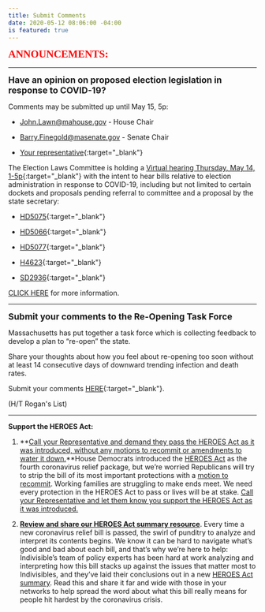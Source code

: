 ```yaml
---
title: Submit Comments
date: 2020-05-12 08:06:00 -04:00
is featured: true
---
```


<span style="font-family:Papyrus; font-size:1.5em; color:red;">**ANNOUNCEMENTS:**</span>

---

<span style="font-size:1.25em;">**Have an opinion on proposed election legislation in response to COVID-19?**</span>

Comments may be submitted up until May 15, 5p:

* [John.Lawn@mahouse.gov](mailto:John.Lawn@mahouse.gov) - House Chair

* [Barry.Finegold@masenate.gov](Barry.Finegold@masenate.gov) - Senate Chair

* [Your representative](https://malegislature.gov/search/findmylegislator){:target="_blank"}

The Election Laws Committee is holding a [Virtual hearing Thursday, May 14, 1-5p](https://malegislature.gov/Events/Hearings/Detail/3486){:target="_blank"} with the intent to hear bills relative to election administration in response to COVID-19, including but not limited to certain dockets and proposals pending referral to committee and a proposal by the state secretary:

* [HD5075](https://malegislature.gov/Bills/191/HD5075){:target="_blank"}

* [HD5066](https://malegislature.gov/Bills/191/HD5066){:target="_blank"}

* [HD5077](https://malegislature.gov/Bills/191/HD5077){:target="_blank"}

* [H4623](https://malegislature.gov/Bills/191/H4623){:target="_blank"}

* [SD2936](https://malegislature.gov/Bills/191/SD2936){:target="_blank"}

[CLICK HERE](https://docs.google.com/document/d/1vuJ1h7blgtzrY5NDHKFULRHBVpjJjSpNOWBJ1uDRr-U/edit) for more information.

---

<span style="font-size:1.25em;">**Submit your comments to the Re-Opening Task Force**</span>

Massachusetts has put together a task force which is collecting feedback to develop a plan to “re-open” the state.

Share your thoughts about how you feel about re-opening too soon without at least 14 consecutive days of downward trending infection and death rates.

Submit your comments [HERE](https://www.mass.gov/forms/submit-comments-to-the-reopening-advisory-board){:target="_blank"}.

\(H/T Rogan's List)

---

**Support the HEROES Act:**

1. **[Call your Representative and demand they pass the HEROES Act as it was introduced, without any motions to recommit or amendments to water it down.](https://act.indivisible.org/go/428272?t=12&akid=59430%2E1090453%2EONr7Lv)**House Democrats introduced the [HEROES Act](https://act.indivisible.org/go/428273?t=13&akid=59430%2E1090453%2EONr7Lv) as the fourth coronavirus relief package, but we’re worried Republicans will try to strip the bill of its most important protections with a [motion to recommit](https://act.indivisible.org/go/254700?t=14&akid=59430%2E1090453%2EONr7Lv). Working families are struggling to make ends meet. We need every protection in the HEROES Act to pass or lives will be at stake. [Call your Representative and let them know you support the HEROES Act as it was introduced.](https://act.indivisible.org/go/428272?t=15&akid=59430%2E1090453%2EONr7Lv)

2. **[Review and share our HEROES Act summary resource](https://act.indivisible.org/go/428273?t=16&akid=59430%2E1090453%2EONr7Lv)**. Every time a new coronavirus relief bill is passed, the swirl of punditry to analyze and interpret its contents begins. We know it can be hard to navigate what’s good and bad about each bill, and that’s why we’re here to help: Indivisible’s team of policy experts has been hard at work analyzing and interpreting how this bill stacks up against the issues that matter most to Indivisibles, and they’ve laid their conclusions out in a new [HEROES Act summary](https://act.indivisible.org/go/428273?t=17&akid=59430%2E1090453%2EONr7Lv). Read this and share it far and wide with those in your networks to help spread the word about what this bill really means for people hit hardest by the coronavirus crisis.